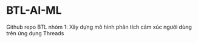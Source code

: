 # BTL-AI-ML
Github repo BTL nhóm 1: Xây dựng mô hình phân tích cảm xúc người dùng trên ứng dụng Threads
